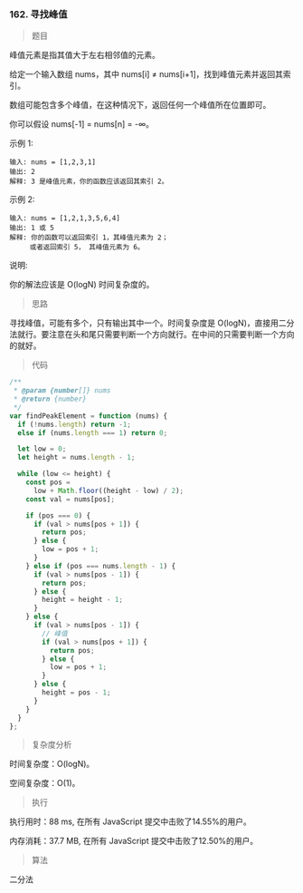 ### 162. 寻找峰值

> 题目

峰值元素是指其值大于左右相邻值的元素。

给定一个输入数组 nums，其中 nums[i] ≠ nums[i+1]，找到峰值元素并返回其索引。

数组可能包含多个峰值，在这种情况下，返回任何一个峰值所在位置即可。

你可以假设 nums[-1] = nums[n] = -∞。

示例 1:
```
输入: nums = [1,2,3,1]
输出: 2
解释: 3 是峰值元素，你的函数应该返回其索引 2。
```

示例 2:
```
输入: nums = [1,2,1,3,5,6,4]
输出: 1 或 5 
解释: 你的函数可以返回索引 1，其峰值元素为 2；
     或者返回索引 5， 其峰值元素为 6。
```

说明:

你的解法应该是 O(logN) 时间复杂度的。

> 思路

寻找峰值，可能有多个，只有输出其中一个。时间复杂度是 O(logN)，直接用二分法就行。要注意在头和尾只需要判断一个方向就行。在中间的只需要判断一个方向的就好。

> 代码

```js
/**
 * @param {number[]} nums
 * @return {number}
 */
var findPeakElement = function (nums) {
  if (!nums.length) return -1;
  else if (nums.length === 1) return 0;

  let low = 0;
  let height = nums.length - 1;

  while (low <= height) {
    const pos =
      low + Math.floor((height - low) / 2);
    const val = nums[pos];

    if (pos === 0) {
      if (val > nums[pos + 1]) {
        return pos;
      } else {
        low = pos + 1;
      }
    } else if (pos === nums.length - 1) {
      if (val > nums[pos - 1]) {
        return pos;
      } else {
        height = height - 1;
      }
    } else {
      if (val > nums[pos - 1]) {
        // 峰值
        if (val > nums[pos + 1]) {
          return pos;
        } else {
          low = pos + 1;
        }
      } else {
        height = pos - 1;
      }
    }
  }
};
```

> 复杂度分析

时间复杂度：O(logN)。

空间复杂度：O(1)。

> 执行

执行用时：88 ms, 在所有 JavaScript 提交中击败了14.55%的用户。

内存消耗：37.7 MB, 在所有 JavaScript 提交中击败了12.50%的用户。

> 算法

二分法